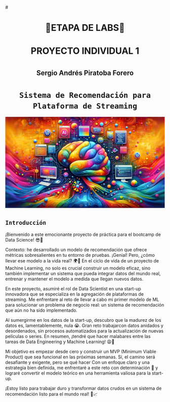 #<h1 align=center> 🚀**ETAPA DE LABS**🚀</h1>
# <h1 align=center> **PROYECTO INDIVIDUAL 1** </h1>
# <h2 align=center> **Sergio Andrés Piratoba Forero** </h2>

# <h1 align=center>**`Sistema de Recomendación para Plataforma de Streaming`**</h1>

![MLops](img/ML.webp)

## ```Introducción```
¡Bienvenido a este emocionante proyecto de práctica para el bootcamp de Data Science! 😎🚀

Contexto: he desarrollado un modelo de recomendación que ofrece métricas sobresalientes en tu entorno de pruebas. ¡Genial! Pero, ¿cómo llevar ese modelo a la vida real? 🌍👀 En el ciclo de vida de un proyecto de Machine Learning, no solo es crucial construir un modelo eficaz, sino también implementar un sistema que pueda integrar datos del mundo real, entrenar y mantener el modelo a medida que llegan nuevos datos.

En este proyecto, asumiré el rol de Data Scientist en una start-up innovadora que se especializa en la agregación de plataformas de streaming. Me enfrentare al reto de llevar a cabo mi primer modelo de ML para solucionar un problema de negocio real: un sistema de recomendación que aún no ha sido implementado.

Al sumergirme en los datos de la start-up, descubro que la madurez de los datos es, lamentablemente, nula 😭. Gran reto trabajarcon datos anidados y desordenados, sin procesos automatizados para la actualización de nuevas películas o series. En resumen, ¡tendré que hacer malabares entre las tareas de Data Engineering y Machine Learning! 😩🤯

Mi objetivo es empezar desde cero y construir un MVP (Minimum Viable Product) que sea funcional en las próximas semanas. Sí, el camino será desafiante y exigente, pero se qué hacer Con un enfoque claro y una estrategia bien definida, me enfrentaré a este reto con determinación 💪 y lograré convertir el modelo teórico en una herramienta valiosa para la start-up.

¡Estoy listo para trabajar duro y transformar datos crudos en un sistema de recomendación listo para el mundo real! 🌟📈


